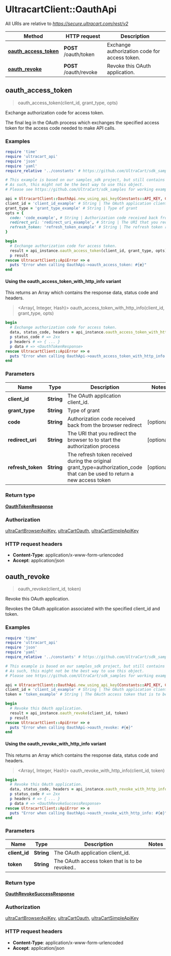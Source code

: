 # UltracartClient::OauthApi

All URIs are relative to *https://secure.ultracart.com/rest/v2*

| Method | HTTP request | Description |
| ------ | ------------ | ----------- |
| [**oauth_access_token**](OauthApi.md#oauth_access_token) | **POST** /oauth/token | Exchange authorization code for access token. |
| [**oauth_revoke**](OauthApi.md#oauth_revoke) | **POST** /oauth/revoke | Revoke this OAuth application. |


## oauth_access_token

> <OauthTokenResponse> oauth_access_token(client_id, grant_type, opts)

Exchange authorization code for access token.

The final leg in the OAuth process which exchanges the specified access token for the access code needed to make API calls. 

### Examples

```ruby
require 'time'
require 'ultracart_api'
require 'json'
require 'yaml'
require_relative '../constants' # https://github.com/UltraCart/sdk_samples/blob/master/ruby/constants.rb

# This example is based on our samples_sdk project, but still contains auto-generated content from our sdk generators.
# As such, this might not be the best way to use this object.
# Please see https://github.com/UltraCart/sdk_samples for working examples.

api = UltracartClient::OauthApi.new_using_api_key(Constants::API_KEY, Constants::VERIFY_SSL, Constants::DEBUG_MODE)
client_id = 'client_id_example' # String | The OAuth application client_id.
grant_type = 'grant_type_example' # String | Type of grant
opts = {
  code: 'code_example', # String | Authorization code received back from the browser redirect
  redirect_uri: 'redirect_uri_example', # String | The URI that you redirect the browser to to start the authorization process
  refresh_token: 'refresh_token_example' # String | The refresh token received during the original grant_type=authorization_code that can be used to return a new access token
}

begin
  # Exchange authorization code for access token.
  result = api_instance.oauth_access_token(client_id, grant_type, opts)
  p result
rescue UltracartClient::ApiError => e
  puts "Error when calling OauthApi->oauth_access_token: #{e}"
end
```

#### Using the oauth_access_token_with_http_info variant

This returns an Array which contains the response data, status code and headers.

> <Array(<OauthTokenResponse>, Integer, Hash)> oauth_access_token_with_http_info(client_id, grant_type, opts)

```ruby
begin
  # Exchange authorization code for access token.
  data, status_code, headers = api_instance.oauth_access_token_with_http_info(client_id, grant_type, opts)
  p status_code # => 2xx
  p headers # => { ... }
  p data # => <OauthTokenResponse>
rescue UltracartClient::ApiError => e
  puts "Error when calling OauthApi->oauth_access_token_with_http_info: #{e}"
end
```

### Parameters

| Name | Type | Description | Notes |
| ---- | ---- | ----------- | ----- |
| **client_id** | **String** | The OAuth application client_id. |  |
| **grant_type** | **String** | Type of grant |  |
| **code** | **String** | Authorization code received back from the browser redirect | [optional] |
| **redirect_uri** | **String** | The URI that you redirect the browser to to start the authorization process | [optional] |
| **refresh_token** | **String** | The refresh token received during the original grant_type&#x3D;authorization_code that can be used to return a new access token | [optional] |

### Return type

[**OauthTokenResponse**](OauthTokenResponse.md)

### Authorization

[ultraCartBrowserApiKey](../README.md#ultraCartBrowserApiKey), [ultraCartOauth](../README.md#ultraCartOauth), [ultraCartSimpleApiKey](../README.md#ultraCartSimpleApiKey)

### HTTP request headers

- **Content-Type**: application/x-www-form-urlencoded
- **Accept**: application/json


## oauth_revoke

> <OauthRevokeSuccessResponse> oauth_revoke(client_id, token)

Revoke this OAuth application.

Revokes the OAuth application associated with the specified client_id and token. 

### Examples

```ruby
require 'time'
require 'ultracart_api'
require 'json'
require 'yaml'
require_relative '../constants' # https://github.com/UltraCart/sdk_samples/blob/master/ruby/constants.rb

# This example is based on our samples_sdk project, but still contains auto-generated content from our sdk generators.
# As such, this might not be the best way to use this object.
# Please see https://github.com/UltraCart/sdk_samples for working examples.

api = UltracartClient::OauthApi.new_using_api_key(Constants::API_KEY, Constants::VERIFY_SSL, Constants::DEBUG_MODE)
client_id = 'client_id_example' # String | The OAuth application client_id.
token = 'token_example' # String | The OAuth access token that is to be revoked..

begin
  # Revoke this OAuth application.
  result = api_instance.oauth_revoke(client_id, token)
  p result
rescue UltracartClient::ApiError => e
  puts "Error when calling OauthApi->oauth_revoke: #{e}"
end
```

#### Using the oauth_revoke_with_http_info variant

This returns an Array which contains the response data, status code and headers.

> <Array(<OauthRevokeSuccessResponse>, Integer, Hash)> oauth_revoke_with_http_info(client_id, token)

```ruby
begin
  # Revoke this OAuth application.
  data, status_code, headers = api_instance.oauth_revoke_with_http_info(client_id, token)
  p status_code # => 2xx
  p headers # => { ... }
  p data # => <OauthRevokeSuccessResponse>
rescue UltracartClient::ApiError => e
  puts "Error when calling OauthApi->oauth_revoke_with_http_info: #{e}"
end
```

### Parameters

| Name | Type | Description | Notes |
| ---- | ---- | ----------- | ----- |
| **client_id** | **String** | The OAuth application client_id. |  |
| **token** | **String** | The OAuth access token that is to be revoked.. |  |

### Return type

[**OauthRevokeSuccessResponse**](OauthRevokeSuccessResponse.md)

### Authorization

[ultraCartBrowserApiKey](../README.md#ultraCartBrowserApiKey), [ultraCartOauth](../README.md#ultraCartOauth), [ultraCartSimpleApiKey](../README.md#ultraCartSimpleApiKey)

### HTTP request headers

- **Content-Type**: application/x-www-form-urlencoded
- **Accept**: application/json

